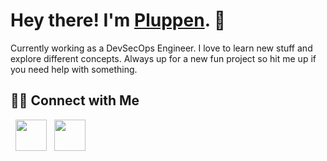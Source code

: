 <h1>Hey there! I'm <a href="https://pluppen.com" target="_blank">Pluppen</a>. 👋</h1>

Currently working as a DevSecOps Engineer. I love to learn new stuff and explore different concepts. Always up for a new fun project so hit me up if you need help with something.

<h2> 🤝🏻 Connect with Me </h2>

<p align="left">
&nbsp; <a href="https://www.linkedin.com/in/elias-juremalm-a399141a1/" target="_blank" rel="noopener noreferrer"><img src="https://img.icons8.com/plasticine/100/000000/linkedin.png" width="50" /></a>
&nbsp; <a href="mailto:elias@assedon.se" target="_blank" rel="noopener noreferrer"><img src="https://img.icons8.com/plasticine/100/000000/gmail.png"  width="50" /></a>
</p>
